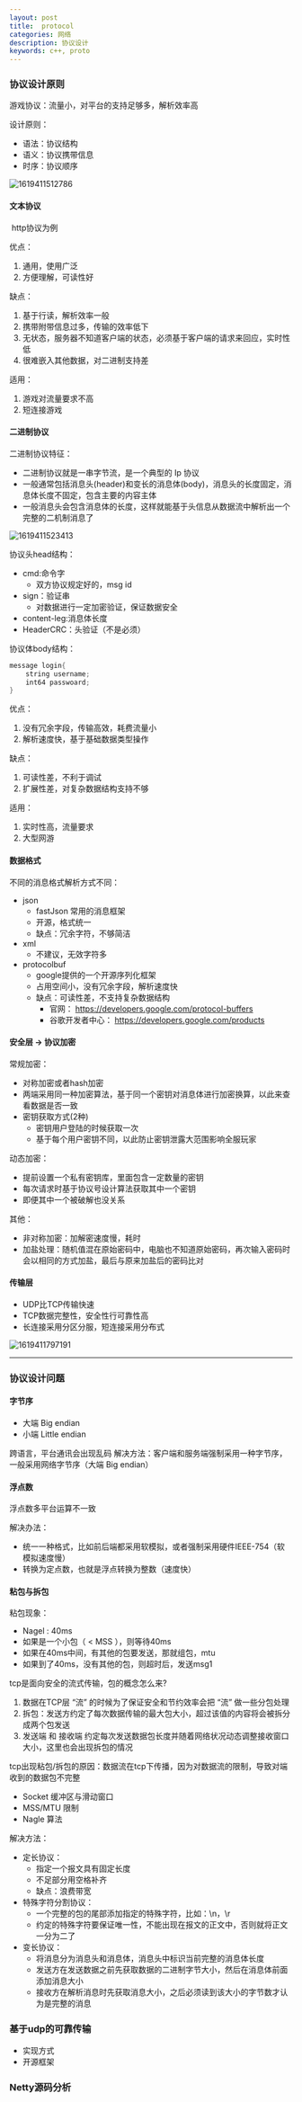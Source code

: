 ```yaml
---
layout: post
title:  protocol
categories: 网络
description: 协议设计
keywords: c++, proto
---
```


### 协议设计原则

游戏协议：流量小，对平台的支持足够多，解析效率高

设计原则：
- 语法：协议结构
- 语义：协议携带信息
- 时序：协议顺序


![1619411512786](\images\posts\proto\1619411512786.png)



#### 文本协议

 http协议为例

优点：

1. 通用，使用广泛
2. 方便理解，可读性好

缺点：

1. 基于行读，解析效率一般
2. 携带附带信息过多，传输的效率低下
3. 无状态，服务器不知道客户端的状态，必须基于客户端的请求来回应，实时性低
4. 很难嵌入其他数据，对二进制支持差

适用：

1. 游戏对流量要求不高
2. 短连接游戏



#### 二进制协议

二进制协议特征：

- 二进制协议就是一串字节流，是一个典型的 Ip 协议
- 一般通常包括消息头(header)和变长的消息体(body)，消息头的长度固定，消息体长度不固定，包含主要的内容主体
- 一般消息头会包含消息体的长度，这样就能基于头信息从数据流中解析出一个完整的二机制消息了


![1619411523413](\images\posts\proto\1619411523413.png)

协议头head结构：

- cmd:命令字
  - 双方协议规定好的，msg id
- sign：验证串
  - 对数据进行一定加密验证，保证数据安全
- content-leg:消息体长度
- HeaderCRC：头验证（不是必须）

协议体body结构：

```cpp
message login{
    string username;
    int64 passwoard;
}
```

优点：

1. 没有冗余字段，传输高效，耗费流量小
2. 解析速度快，基于基础数据类型操作

缺点：

1. 可读性差，不利于调试
2. 扩展性差，对复杂数据结构支持不够

适用：

1. 实时性高，流量要求
2. 大型网游



#### 数据格式

不同的消息格式解析方式不同：

- json
  - fastJson 常用的消息框架
  - 开源，格式统一
  - 缺点：冗余字符，不够简洁
- xml
  - 不建议，无效字符多
- protocolbuf
  - google提供的一个开源序列化框架
  - 占用空间小，没有冗余字段，解析速度快
  - 缺点：可读性差，不支持复杂数据结构
    - 官网： https://developers.google.com/protocol-buffers
    - 谷歌开发者中心： https://developers.google.com/products



#### 安全层 -> 协议加密

常规加密：

- 对称加密或者hash加密
- 两端采用同一种加密算法，基于同一个密钥对消息体进行加密换算，以此来查看数据是否一致
- 密钥获取方式(2种)
  - 密钥用户登陆的时候获取一次
  - 基于每个用户密钥不同，以此防止密钥泄露大范围影响全服玩家

动态加密：

- 提前设置一个私有密钥库，里面包含一定数量的密钥
- 每次请求时基于协议号设计算法获取其中一个密钥
- 即便其中一个被破解也没关系

其他：

- 非对称加密：加解密速度慢，耗时
- 加盐处理：随机值混在原始密码中，电脑也不知道原始密码，再次输入密码时会以相同的方式加盐，最后与原来加盐后的密码比对



#### 传输层

- UDP比TCP传输快速
- TCP数据完整性，安全性行可靠性高
- 长连接采用分区分服，短连接采用分布式

![1619411797191](\images\posts\proto\1619411797191.png)

------

### 协议设计问题

#### 字节序

- 大端 Big endian
- 小端 Little endian

跨语言，平台通讯会出现乱码
解决方法：客户端和服务端强制采用一种字节序，一般采用网络字节序（大端 Big endian）

#### 浮点数

浮点数多平台运算不一致

解决办法：

- 统一一种格式，比如前后端都采用软模拟，或者强制采用硬件IEEE-754（软模拟速度慢）
- 转换为定点数，也就是浮点转换为整数（速度快）

#### 粘包与拆包

粘包现象：

- Nagel : 40ms
- 如果是一个小包（ < MSS ），则等待40ms
- 如果在40ms中间，有其他的包要发送，那就组包，mtu
- 如果到了40ms，没有其他的包，则超时后，发送msg1

tcp是面向安全的流式传输，包的概念怎么来?

1. 数据在TCP层 “流” 的时候为了保证安全和节约效率会把 “流” 做一些分包处理
2. 拆包：发送方约定了每次数据传输的最大包大小，超过该值的内容将会被拆分成两个包发送
3. 发送端 和 接收端 约定每次发送数据包长度并随着网络状况动态调整接收窗口大小，这里也会出现拆包的情况

tcp出现粘包/拆包的原因：数据流在tcp下传播，因为对数据流的限制，导致对端收到的数据包不完整

- Socket 缓冲区与滑动窗口
- MSS/MTU 限制
- Nagle 算法

解决方法：

- 定长协议：
  - 指定一个报文具有固定长度
  - 不足部分用空格补齐
  - 缺点：浪费带宽
- 特殊字符分割协议：
  - 一个完整的包的尾部添加指定的特殊字符，比如：\n，\r
  - 约定的特殊字符要保证唯一性，不能出现在报文的正文中，否则就将正文一分为二了
- 变长协议：
  - 将消息分为消息头和消息体，消息头中标识当前完整的消息体长度
  - 发送方在发送数据之前先获取数据的二进制字节大小，然后在消息体前面添加消息大小
  - 接收方在解析消息时先获取消息大小，之后必须读到该大小的字节数才认为是完整的消息



### 基于udp的可靠传输

- 实现方式
- 开源框架



### Netty源码分析